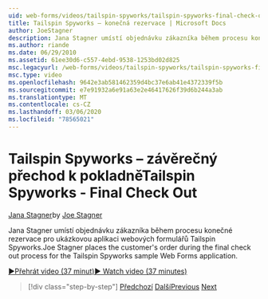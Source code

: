 ```yaml
---
uid: web-forms/videos/tailspin-spyworks/tailspin-spyworks-final-check-out
title: Tailspin Spyworks – konečná rezervace | Microsoft Docs
author: JoeStagner
description: Jana Stagner umístí objednávku zákazníka během procesu konečné rezervace pro ukázkovou aplikaci webových formulářů Tailspin Spyworks.
ms.author: riande
ms.date: 06/29/2010
ms.assetid: 61ee30d6-c557-4ebd-9538-1253bd02d825
msc.legacyurl: /web-forms/videos/tailspin-spyworks/tailspin-spyworks-final-check-out
msc.type: video
ms.openlocfilehash: 9642e3ab581462359d4bc37e6ab41e4372339f5b
ms.sourcegitcommit: e7e91932a6e91a63e2e46417626f39d6b244a3ab
ms.translationtype: MT
ms.contentlocale: cs-CZ
ms.lasthandoff: 03/06/2020
ms.locfileid: "78565021"
---
```

# <a name="tailspin-spyworks---final-check-out"></a><span data-ttu-id="1f973-103">Tailspin Spyworks – závěrečný přechod k pokladně</span><span class="sxs-lookup"><span data-stu-id="1f973-103">Tailspin Spyworks - Final Check Out</span></span>

<span data-ttu-id="1f973-104">[Jana Stagner](https://github.com/JoeStagner)</span><span class="sxs-lookup"><span data-stu-id="1f973-104">by [Joe Stagner](https://github.com/JoeStagner)</span></span>

<span data-ttu-id="1f973-105">Jana Stagner umístí objednávku zákazníka během procesu konečné rezervace pro ukázkovou aplikaci webových formulářů Tailspin Spyworks.</span><span class="sxs-lookup"><span data-stu-id="1f973-105">Joe Stagner places the customer's order during the final check out process for the Tailspin Spyworks sample Web Forms application.</span></span>

[<span data-ttu-id="1f973-106">&#9654;Přehrát video (37 minut)</span><span class="sxs-lookup"><span data-stu-id="1f973-106">&#9654; Watch video (37 minutes)</span></span>](https://channel9.msdn.com/Blogs/ASP-NET-Site-Videos/tailspin-spyworks-final-check-out)

> [!div class="step-by-step"]
> <span data-ttu-id="1f973-107">[Předchozí](tailspin-spyworks-migrate-the-shopping-cart.md)
> [Další](tailspin-spyworks-adding-user-product-reviews.md)</span><span class="sxs-lookup"><span data-stu-id="1f973-107">[Previous](tailspin-spyworks-migrate-the-shopping-cart.md)
[Next](tailspin-spyworks-adding-user-product-reviews.md)</span></span>
